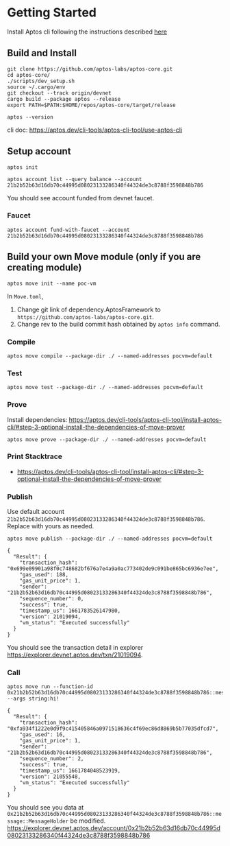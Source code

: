 # Getting Started
Install Aptos cli following the instructions described [here](https://aptos.dev/cli-tools/aptos-cli-tool/install-aptos-cli)

## Build and Install
```
git clone https://github.com/aptos-labs/aptos-core.git
cd aptos-core/
./scripts/dev_setup.sh
source ~/.cargo/env
git checkout --track origin/devnet
cargo build --package aptos --release
export PATH=$PATH:$HOME/repos/aptos-core/target/release
```
```
aptos --version
```
cli doc: https://aptos.dev/cli-tools/aptos-cli-tool/use-aptos-cli
## Setup account
```
aptos init
```
```
aptos account list --query balance --account 21b2b52b63d16db70c44995d08023133286340f44324de3c8788f3598848b786
```
You should see account funded from devnet faucet.

### Faucet
```
aptos account fund-with-faucet --account 21b2b52b63d16db70c44995d08023133286340f44324de3c8788f3598848b786
```

## Build your own Move module (only if you are creating module)
```
aptos move init --name poc-vm
```
In `Move.toml`, 
1. Change git link of dependency.AptosFramework to `https://github.com/aptos-labs/aptos-core.git`.
2. Change rev to the build commit hash obtained by `aptos info` command.

### Compile
```
aptos move compile --package-dir ./ --named-addresses pocvm=default
```

### Test
```
aptos move test --package-dir ./ --named-addresses pocvm=default
```

### Prove
Install dependencies: https://aptos.dev/cli-tools/aptos-cli-tool/install-aptos-cli/#step-3-optional-install-the-dependencies-of-move-prover
```
aptos move prove --package-dir ./ --named-addresses pocvm=default
```

### Print Stacktrace
- https://aptos.dev/cli-tools/aptos-cli-tool/install-aptos-cli/#step-3-optional-install-the-dependencies-of-move-prover

### Publish
Use default account `21b2b52b63d16db70c44995d08023133286340f44324de3c8788f3598848b786`. Replace with yours as needed.
```
aptos move publish --package-dir ./ --named-addresses pocvm=default
```
```
{
  "Result": {
    "transaction_hash": "0x699e09901a98f0c748682bf676a7e4a9a0ac773402de9c091be865bc6936e7ee",
    "gas_used": 188,
    "gas_unit_price": 1,
    "sender": "21b2b52b63d16db70c44995d08023133286340f44324de3c8788f3598848b786",
    "sequence_number": 0,
    "success": true,
    "timestamp_us": 1661783526147980,
    "version": 21019094,
    "vm_status": "Executed successfully"
  }
}
```
You should see the transaction detail in explorer https://explorer.devnet.aptos.dev/txn/21019094.

### Call
```
aptos move run --function-id 0x21b2b52b63d16db70c44995d08023133286340f44324de3c8788f3598848b786::message::set_message --args string:hi!
```
```
{
  "Result": {
    "transaction_hash": "0xfa934f1222e0d9f9c415405846a0971518636c4f69ec86d8869b5b77035dfcd7",
    "gas_used": 16,
    "gas_unit_price": 1,
    "sender": "21b2b52b63d16db70c44995d08023133286340f44324de3c8788f3598848b786",
    "sequence_number": 2,
    "success": true,
    "timestamp_us": 1661784048523919,
    "version": 21055548,
    "vm_status": "Executed successfully"
  }
}
```
You should see you data at `0x21b2b52b63d16db70c44995d08023133286340f44324de3c8788f3598848b786::message::MessageHolder` be modified. https://explorer.devnet.aptos.dev/account/0x21b2b52b63d16db70c44995d08023133286340f44324de3c8788f3598848b786